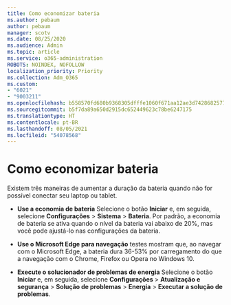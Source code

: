 ```yaml
---
title: Como economizar bateria
ms.author: pebaum
author: pebaum
manager: scotv
ms.date: 08/25/2020
ms.audience: Admin
ms.topic: article
ms.service: o365-administration
ROBOTS: NOINDEX, NOFOLLOW
localization_priority: Priority
ms.collection: Adm_O365
ms.custom:
- "6021"
- "9003211"
ms.openlocfilehash: b558570fd680b9368305dfffe1060f671aa12ae3d74286825775f55ef1002c70
ms.sourcegitcommit: b5f7da89a650d2915dc652449623c78be6247175
ms.translationtype: HT
ms.contentlocale: pt-BR
ms.lasthandoff: 08/05/2021
ms.locfileid: "54078568"
---
```

# <a name="how-to-save-battery"></a>Como economizar bateria

Existem três maneiras de aumentar a duração da bateria quando não for possível conectar seu laptop ou tablet.  

- **Use a economia de bateria** Selecione o botão **Iniciar** e, em seguida, selecione **Configurações**  >  **Sistema**  >  **Bateria**. Por padrão, a economia de bateria se ativa quando o nível da bateria vai abaixo de 20%, mas você pode ajustá-lo nas configurações da bateria.
    
- **Use o Microsoft Edge para navegação** testes mostram que, ao navegar com o Microsoft Edge, a bateria dura 36-53% por carregamento do que a navegação com o Chrome, Firefox ou Opera no Windows 10.
    
- **Execute o solucionador de problemas de energia** Selecione o botão **Iniciar** e, em seguida, selecione **Configurações** > **Atualização e segurança** > **Solução de problemas** > **Energia** > **Executar a solução de problemas**.
